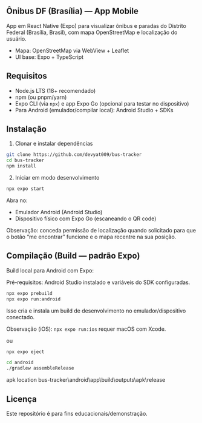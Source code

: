 ## Ônibus DF (Brasília) — App Mobile

App em React Native (Expo) para visualizar ônibus e paradas do Distrito Federal (Brasília, Brasil), com mapa OpenStreetMap e localização do usuário.

- Mapa: OpenStreetMap via WebView + Leaflet
- UI base: Expo + TypeScript



## Requisitos

- Node.js LTS (18+ recomendado)
- npm (ou pnpm/yarn)
- Expo CLI (via `npx`) e app Expo Go (opcional para testar no dispositivo)
- Para Android (emulador/compilar local): Android Studio + SDKs

## Instalação

1) Clonar e instalar dependências

```bash
git clone https://github.com/devyat009/bus-tracker
cd bus-tracker
npm install
```

2) Iniciar em modo desenvolvimento

```bash
npx expo start
```

Abra no:
- Emulador Android (Android Studio)
- Dispositivo físico com Expo Go (escaneando o QR code)

Observação: conceda permissão de localização quando solicitado para que o botão “me encontrar” funcione e o mapa recentre na sua posição.

## Compilação (Build — padrão Expo)

Build local para Android com Expo:

Pré-requisitos: Android Studio instalado e variáveis do SDK configuradas.

```bash
npx expo prebuild
npx expo run:android
```

Isso cria e instala um build de desenvolvimento no emulador/dispositivo conectado.

Observação (iOS): `npx expo run:ios` requer macOS com Xcode.

ou
```bash
npx expo eject
```
```bash
cd android
./gradlew assembleRelease
```
apk location
bus-tracker\android\app\build\outputs\apk\release


## Licença

Este repositório é para fins educacionais/demonstração.
